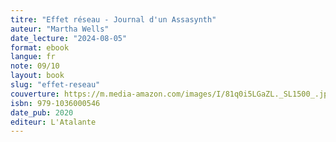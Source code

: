 ```yaml
---
titre: "Effet réseau - Journal d'un Assasynth"
auteur: "Martha Wells"
date_lecture: "2024-08-05"
format: ebook
langue: fr
note: 09/10
layout: book
slug: "effet-reseau"
couverture: https://m.media-amazon.com/images/I/81q0i5LGaZL._SL1500_.jpg
isbn: 979-1036000546
date_pub: 2020
editeur: L'Atalante
---
```

